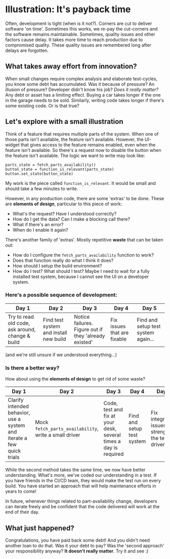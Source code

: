 # Illustration: It's payback time
Often, development is tight (when is it not?). Corners are cut to deliver software 'on time'. 
Sometimes this works, we re-pay the cut-corners and the software remains maintainable. 
Sometimes, quality issues and other factors cause delay. It takes more time to reach production due 
to compromised quality. These quality issues are remembered long after delays are forgotten.

## What takes away effort from innovation?
When small changes require complex analysis and elaborate test-cycles, you know some debt has 
accumulated. Was it because of pressure? An illusion of pressure? Developer didn't know his job? 
*Does it really matter?* Any debt or asset has a limiting effect. Buying a car takes longer if the 
one in the garage needs to be sold.
Similarly, writing code takes longer if there's some existing code. Or is that true?

## Let's explore with a small illustration
Think of a feature that requires multiple parts of the system. When one of those parts isn't 
available, the feature isn't available. However, the UI-widget that gives access to the feature 
remains enabled, even when the feature isn't available. So there's a request now to disable the 
button when the feature isn't available. 
The logic we want to write may look like:
```
parts_state = fetch_parts_availability()
button_state = function_is_relevant(parts_state)
button.set_state(button_state)
```
My work is the piece called `function_is_relevant`. It would be small and should take a few minutes 
to write.

However, in any production code, there are some 'extras' to be done. These are **elements of design**, particular to this piece of work:
* What's the request? Have I understood correctly?
* How do I get the data? Can I make a blocking call there?
* What if there's an error?
* When do I enable it again?

There's another family of 'extras'. Mostly repetitive **waste** that can be taken out:
* How do I configure the `fetch_parts_availability` function to work? 
* Does that function really do what I think it does?
* How should I setup the build environment?
* How do I test? What should I test? Maybe I need to wait for a fully installed test system, because 
I cannot see the UI on a developer system.

### Here's a possible sequence of development:

|Day 1|Day 2|Day 3|Day 4|Day 5|
| --- | --- | --- | --- | --- |
|Try to read old code, ask around, change & build|Find test system and install new build|Notice failures. Figure out if they 'already existed'|Fix issues that are fixable|Find and setup test system again...|

(and we're still unsure if we understood everything...)

### Is there a better way?
How about using the **elements of design** to get rid of some waste?

|Day 1|Day 2|Day 3|Day 4|Day 5|
| --- | --- | --- | --- | --- |
|Clarify intended behavior, use a system and iterate a few quick trials|Mock `fetch_parts_availability`, write a small driver|Code, test and fix at your desk, several times a day is required|Find and setup test system|Fix integration issues, strengthen the test driver|

While the second method takes the same time, we now have better understanding. What's more, we've 
coded our understanding in a test. If you have friends in the CI/CD team, they would make the test 
run on every build. You have started an approach that will help maintenance efforts in years to come!

In future, whenever things related to part-availability change, developers can iterate freely and be 
confident that the code delivered will work at the end of their day.

## What just happened?
Congratulations, you have paid back some debt! And you didn't need another loan to do that. Was it 
your debt to pay? Was the 'second approach' your responsibility anyway? **It doesn't really matter**. 
Try it and see :)

